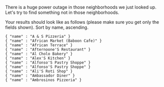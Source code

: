 There is a huge power outage in those neighborhoods we just looked up.
Let's try to find something not in those neighborhoods.

Your results should look like as follows (please make sure you get only
the fields shown). Sort by name, ascending.

```
{ "name" : "A & S Pizzeria" }
{ "name" : "African Market (Baboon Cafe)" }
{ "name" : "African Terrace" }
{ "name" : "Afternoone'S Restaurant" }
{ "name" : "Al Cholo Bakery" }
{ "name" : "Alex'S Kitchen" }
{ "name" : "Alfonso'S Pastry Shoppe" }
{ "name" : "Alfonso'S Pastry Shoppe" }
{ "name" : "Ali'S Roti Shop" }
{ "name" : "Ambassador Diner" }
{ "name" : "Ambrosinos Pizzeria" }
```